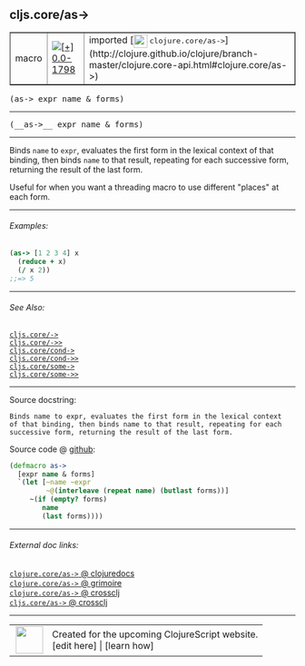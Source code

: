 ## cljs.core/as->



 <table border="1">
<tr>
<td>macro</td>
<td><a href="https://github.com/cljsinfo/cljs-api-docs/tree/0.0-1798"><img valign="middle" alt="[+] 0.0-1798" title="Added in 0.0-1798" src="https://img.shields.io/badge/+-0.0--1798-lightgrey.svg"></a> </td>
<td>
imported [<img height="24px" valign="middle" src="http://i.imgur.com/1GjPKvB.png"> <samp>clojure.core/as-></samp>](http://clojure.github.io/clojure/branch-master/clojure.core-api.html#clojure.core/as->)
</td>
</tr>
</table>

<samp>(as-> expr name & forms)</samp><br>

---

 <samp>
(__as->__ expr name & forms)<br>
</samp>

---

Binds `name` to `expr`, evaluates the first form in the lexical context of that
binding, then binds `name` to that result, repeating for each successive form,
returning the result of the last form.

Useful for when you want a threading macro to use different "places" at each
form.



---

###### Examples:

```clj
(as-> [1 2 3 4] x
  (reduce + x)
  (/ x 2))
;;=> 5
```



---

###### See Also:

[`cljs.core/->`](../cljs.core/-GT.md)<br>
[`cljs.core/->>`](../cljs.core/-GTGT.md)<br>
[`cljs.core/cond->`](../cljs.core/cond-GT.md)<br>
[`cljs.core/cond->>`](../cljs.core/cond-GTGT.md)<br>
[`cljs.core/some->`](../cljs.core/some-GT.md)<br>
[`cljs.core/some->>`](../cljs.core/some-GTGT.md)<br>

---


Source docstring:

```
Binds name to expr, evaluates the first form in the lexical context
of that binding, then binds name to that result, repeating for each
successive form, returning the result of the last form.
```


Source code @ [github]():

```clj
(defmacro as->
  [expr name & forms]
  `(let [~name ~expr
         ~@(interleave (repeat name) (butlast forms))]
     ~(if (empty? forms)
        name
        (last forms))))
```

<!--
Repo - tag - source tree - lines:

 <pre>

</pre>

-->

---



###### External doc links:

[`clojure.core/as->` @ clojuredocs](http://clojuredocs.org/clojure.core/as->)<br>
[`clojure.core/as->` @ grimoire](http://conj.io/store/v1/org.clojure/clojure/1.7.0-beta3/clj/clojure.core/as-%3E/)<br>
[`clojure.core/as->` @ crossclj](http://crossclj.info/fun/clojure.core/as-%3E.html)<br>
[`cljs.core/as->` @ crossclj](http://crossclj.info/fun/cljs.core/as-%3E.html)<br>

---

 <table>
<tr><td>
<img valign="middle" align="right" width="48px" src="http://i.imgur.com/Hi20huC.png">
</td><td>
Created for the upcoming ClojureScript website.<br>
[edit here] | [learn how]
</td></tr></table>

[edit here]:https://github.com/cljsinfo/cljs-api-docs/blob/master/cljsdoc/cljs.core/as-GT.cljsdoc
[learn how]:https://github.com/cljsinfo/cljs-api-docs/wiki/cljsdoc-files

<!--

This information was too distracting to show to readers, but I'll leave it
commented here since it is helpful to:

- pretty-print the data used to generate this document
- and show how to retrieve that data



The API data for this symbol:

```clj
{:description "Binds `name` to `expr`, evaluates the first form in the lexical context of that\nbinding, then binds `name` to that result, repeating for each successive form,\nreturning the result of the last form.\n\nUseful for when you want a threading macro to use different \"places\" at each\nform.",
 :ns "cljs.core",
 :name "as->",
 :signature ["[expr name & forms]"],
 :name-encode "as-GT",
 :history [["+" "0.0-1798"]],
 :type "macro",
 :clj-equiv {:full-name "clojure.core/as->",
             :url "http://clojure.github.io/clojure/branch-master/clojure.core-api.html#clojure.core/as->"},
 :related ["cljs.core/->"
           "cljs.core/->>"
           "cljs.core/cond->"
           "cljs.core/cond->>"
           "cljs.core/some->"
           "cljs.core/some->>"],
 :full-name-encode "cljs.core/as-GT",
 :source {:code "(defmacro as->\n  [expr name & forms]\n  `(let [~name ~expr\n         ~@(interleave (repeat name) (butlast forms))]\n     ~(if (empty? forms)\n        name\n        (last forms))))",
          :title "Source code",
          :repo "clojure",
          :tag "clojure-1.8.0",
          :filename "src/clj/clojure/core.clj",
          :lines [7274 7284],
          :url "https://github.com/clojure/clojure/blob/clojure-1.8.0/src/clj/clojure/core.clj#L7274-L7284"},
 :usage ["(as-> expr name & forms)"],
 :examples [{:id "5e7eef",
             :content "```clj\n(as-> [1 2 3 4] x\n  (reduce + x)\n  (/ x 2))\n;;=> 5\n```"}],
 :full-name "cljs.core/as->",
 :docstring "Binds name to expr, evaluates the first form in the lexical context\nof that binding, then binds name to that result, repeating for each\nsuccessive form, returning the result of the last form.",
 :cljsdoc-url "https://github.com/cljsinfo/cljs-api-docs/blob/master/cljsdoc/cljs.core/as-GT.cljsdoc"}

```

Retrieve the API data for this symbol:

```clj
;; from Clojure REPL
(require '[clojure.edn :as edn])
(-> (slurp "https://raw.githubusercontent.com/cljsinfo/cljs-api-docs/catalog/cljs-api.edn")
    (edn/read-string)
    (get-in [:symbols "cljs.core/as->"]))
```

-->

